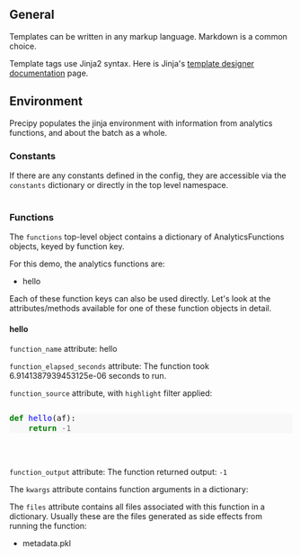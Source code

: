 <style>
    @page {
        size: letter landscape;
        margin: 2cm;
    }
</style>

## General

Templates can be written in any markup language. Markdown is a common choice.

Template tags use Jinja2 syntax. Here is Jinja's [template designer documentation](https://jinja.palletsprojects.com/en/2.11.x/templates/) page.

## Environment

Precipy populates the jinja environment with information from analytics functions, and about the batch as a whole.

### Constants

If there are any constants defined in the config, they are accessible via the `constants` dictionary or directly in the top level namespace.

<table>

</table>

### Functions

The `functions` top-level object contains a dictionary of AnalyticsFunctions objects, keyed by function key.

For this demo, the analytics functions are:


- hello

Each of these function keys can also be used directly. Let's look at the attributes/methods available for one of these function objects in detail.



#### hello

`function_name` attribute:
hello

`function_elapsed_seconds` attribute:
The function took 6.9141387939453125e-06 seconds to run.

`function_source` attribute, with `highlight` filter applied:
<pre>
<div class="highlight" style="background: #f8f8f8"><pre style="line-height: 125%"><span></span><a name="l-1"></a><span style="color: #008000; font-weight: bold">def</span> <span style="color: #0000FF">hello</span>(af):
<a name="l-2"></a>    <span style="color: #008000; font-weight: bold">return</span> <span style="color: #666666">-1</span>
</pre></div>
</pre>

`function_output` attribute:
The function returned output: `-1`

The `kwargs` attribute contains function arguments in a dictionary:



The `files` attribute contains all files associated with this function in a dictionary. Usually these are the files generated as side effects from running the function:


- metadata.pkl 